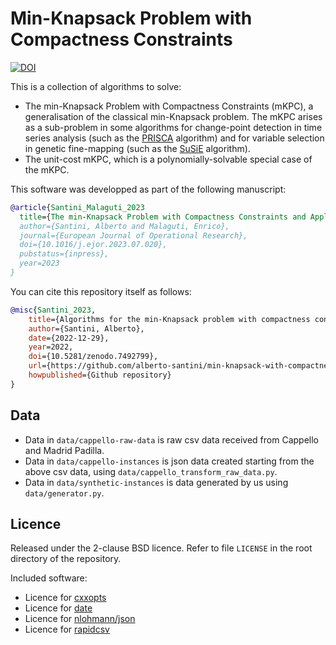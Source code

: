 # Min-Knapsack Problem with Compactness Constraints

[![DOI](https://zenodo.org/badge/DOI/10.5281/zenodo.7492799.svg)](https://doi.org/10.5281/zenodo.7492799)

This is a collection of algorithms to solve:

* The min-Knapsack Problem with Compactness Constraints (mKPC), a generalisation of the classical min-Knapsack problem. The mKPC arises as a sub-problem in some algorithms for change-point detection in time series analysis (such as the [PRISCA](https://github.com/lorenzocapp/prisca) algorithm) and for variable selection in genetic fine-mapping (such as the [SuSiE](https://stephenslab.github.io/susieR/) algorithm).
* The unit-cost mKPC, which is a polynomially-solvable special case of the mKPC.

This software was developped as part of the following manuscript:

```bib
@article{Santini_Malaguti_2023
  title={The min-Knapsack Problem with Compactness Constraints and Applications in Statistics},
  author={Santini, Alberto and Malaguti, Enrico},
  journal={European Journal of Operational Research},
  doi={10.1016/j.ejor.2023.07.020},
  pubstatus={inpress},
  year=2023
}
```

You can cite this repository itself as follows:

```bib
@misc{Santini_2023,
    title={Algorithms for the min-Knapsack problem with compactness constraints},
    author={Santini, Alberto},
    date={2022-12-29},
    year=2022,
    doi={10.5281/zenodo.7492799},
    url={https://github.com/alberto-santini/min-knapsack-with-compactness},
    howpublished={Github repository}
}
```

## Data

* Data in `data/cappello-raw-data` is raw csv data received from Cappello and Madrid Padilla.
* Data in `data/cappello-instances` is json data created starting from the above csv data, using `data/cappello_transform_raw_data.py`.
* Data in `data/synthetic-instances` is data generated by us using `data/generator.py`.

## Licence

Released under the 2-clause BSD licence.
Refer to file `LICENSE` in the root directory of the repository.

Included software:

* Licence for [cxxopts](https://raw.githubusercontent.com/jarro2783/cxxopts/master/LICENSE)
* Licence for [date](https://raw.githubusercontent.com/HowardHinnant/date/master/LICENSE.txt)
* Licence for [nlohmann/json](https://raw.githubusercontent.com/nlohmann/json/develop/LICENSE.MIT)
* Licence for [rapidcsv](https://raw.githubusercontent.com/d99kris/rapidcsv/master/LICENSE)
